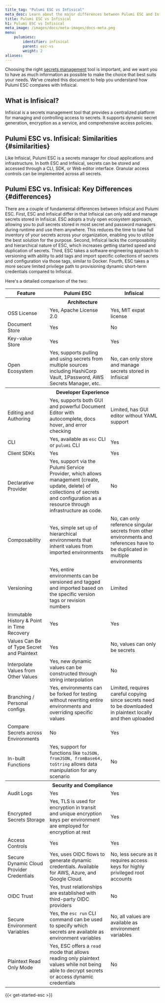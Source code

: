 ```yaml
---
title_tag: "Pulumi ESC vs Infisical"
meta_desc: Learn about the major differences between Pulumi ESC and Infisical.
title: Pulumi ESC vs Infisical
h1: Pulumi ESC vs Infisical
meta_image: /images/docs/meta-images/docs-meta.png
menu:
    pulumiesc:
        identifier: infisical
        parent: esc-vs
        weight: 2
aliases:
---
```


<style>
    main table {
        font-size: 0.94em;
    }

    main table th,
    main table td {
        width: 33.3%;
    }
</style>

Choosing the right [secrets management](/what-is/what-is-secrets-management/) tool is important, and we want you to have as much information as possible to make the choice that best suits your needs. We’ve created this document to help you understand how Pulumi ESC compares with Infisical.

## What is Infisical?

Infisical is a secrets management tool that provides a centralized platform for managing and controlling access to secrets. It supports dynamic secret generation, encryption as a service, and comprehensive access policies.

## Pulumi ESC vs. Infisical: Similarities {#similarities}

Like Infisical, Pulumi ESC is a secrets manager for cloud applications and infrastructure. In both ESC and Infisical, secrets can be stored and accessed through a CLI, SDK, or Web editor interface. Granular access controls can be implemented across all secrets.

## Pulumi ESC vs. Infisical: Key Differences {#differences}

There are a couple of fundamental differences between Infisical and Pulumi ESC. First, ESC and Infisical differ in that Infisical can only add and manage secrets stored in Infisical. ESC adopts a truly open ecosystem approach, allowing you to pull secrets stored in most secret and password managers during runtime and use them anywhere. This reduces the time to take full inventory of your secrets across your organization, enabling you to utilize the best solution for the purpose.  Second, Infisical lacks the composability and hierarchical nature of ESC, which increases getting started speed and duplication of secrets. Third, ESC takes a software engineering approach to versioning with ability to add tags and import specific collections of secrets and configuration via those tags, similar to Docker. Fourth, ESC takes a more secure limited privilege path to provisioning dynamic short-term credentials compared to Infisical.

Here's a detailed comparison of the two:

<table>
    <tr>
        <th>Feature</th>
        <th>Pulumi ESC</th>
        <th>Infisical</th>
    </tr>
    <tr>
        <th colspan=3>Architecture</th>
    </tr>
    <tr>
        <td>OSS License</td>
        <td>Yes, Apache License 2.0</td>
        <td>Yes, MIT expat license</td>
    </tr>
     <tr>
        <td>Document Store</td>
        <td>Yes</td>
        <td>No</td>
    </tr>
    <tr>
        <td>Key-value Store</td>
        <td>Yes</td>
        <td>Yes</td>
    </tr>
    <tr>
        <td>Open Ecosystem</td>
        <td>Yes, supports pulling and using secrets from multiple sources including HashiCorp Vault, 1Password, AWS Secrets Manager, etc.</td>
        <td>No, can only store and manage secrets stored in Infisical</td>
    </tr>
    <tr>
        <th colspan=3>Developer Experience</th>
    </tr>
    <tr>
        <td>Editing and Authoring</td>
        <td>Yes, supports both GUI and powerful Document Editor with autocomplete, docs hover, and error checking</td>
        <td>Limited, has GUI editor without YAML support</td>
    </tr>
    <tr>
        <td>CLI</td>
        <td>Yes, available as <code>esc</code> CLI or <code>pulumi</code> CLI</td>
        <td>Yes</td>
    </tr>
    <tr>
        <td>Client SDKs</td>
        <td>Yes</td>
        <td>Yes</td>
    </tr>
      <tr>
        <td>Declarative Provider</td>
        <td>Yes, support via the Pulumi Service Provider, which allows management (create, update, delete) of collections of secrets and configuration as a resource through infrastructure as code.</td>
        <td>No</td>
    </tr>
    <tr>
        <td>Composability</td>
        <td>Yes, simple set up of hierarchical environments that inherit values from imported environments</td>
        <td>No, can only reference singular secrets from other environments and references have to be duplicated in multiple environments</td>
    </tr>
    <tr>
        <td>Versioning</td>
        <td>Yes, entire environments can be versioned and tagged and imported based on the specific version tags or revision numbers</td>
        <td>Limited</td>
    </tr>
    <tr>
        <td>Immutable History & Point in Time Recovery</td>
        <td>Yes</td>
        <td>Yes</td>
    </tr>
    <tr>
        <td>Values Can Be of Type Secret and Plaintext</td>
        <td>Yes</td>
        <td>No, values can only be secrets</td>
    </tr>
    <tr>
        <td>Interpolate Values from Other Values</td>
        <td>Yes, new dynamic values can be constructed through string interpolation</td>
        <td>No</td>
    </tr>
    <tr>
        <td>Branching / Personal configs</td>
        <td>Yes, environments can be forked for testing without rewriting entire environments and overriding specific values</td>
        <td>Limited, requires careful copying since secrets need to be downloaded in plaintext locally and then uploaded</td>
    </tr>
    <tr>
        <td>Compare Secrets across Environments</td>
        <td>No</td>
        <td>Yes</td>
    </tr>
    <tr>
        <td>In-built Functions</td>
        <td>Yes, support for functions like <code>toJSON, fromJSON, fromBase64, toString</code> allows data manipulation for any scenario</td>
        <td>No</td>
    </tr>
    <tr>
        <th colspan=3>Security and Compliance</th>
    </tr>
    <tr>
        <td>Audit Logs</td>
        <td>Yes</td>
        <td>Yes</td>
    </tr>
    <tr>
        <td>Encrypted Secrets Storage</td>
        <td>Yes, TLS is used for encryption in transit and unique encryption keys per environment are employed for encryption at rest</td>
        <td>Yes</td>
    </tr>
    <tr>
        <td>Access Controls</td>
        <td>Yes</td>
        <td>Yes</td>
    </tr>
    <tr>
        <td>Secure Dynamic Cloud Provider Credentials</td>
        <td>Yes, uses OIDC flows to generate dynamic credentials. Available for AWS, Azure, and Google Cloud.</td>
        <td>No, less secure as it requires access keys for highly privileged root accounts</td>
    </tr>
    <tr>
        <td>OIDC Trust</td>
        <td>Yes, trust relationships are established with third-party OIDC providers</td>
        <td>No</td>
    </tr>
    <tr>
        <td>Secure Environment Variables</td>
        <td>Yes, the <code>esc run</code> CLI command can be used to specify which secrets are available as environment variables</td>
        <td>No, all values are available as environment variables</td>
    </tr>
        <td>Plaintext Read Only Mode</td>
        <td>Yes, ESC offers a <code>read</code> mode that allows reading only plaintext values while not being able to decrypt secrets or  access dynamic credentials</td>
        <td>No</td>
    </tr>
</table>

{{< get-started-esc >}}
